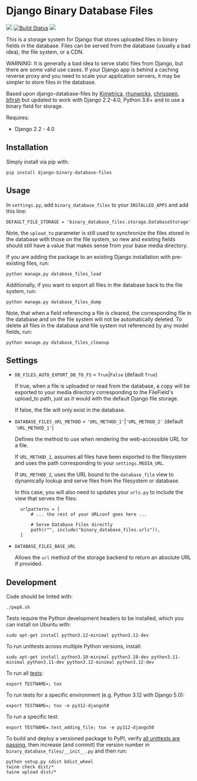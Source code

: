 Django Binary Database Files
============================

[![](https://img.shields.io/pypi/v/django-binary-database-files.svg)](https://pypi.python.org/pypi/django-binary-database-files) [![Build Status](https://img.shields.io/travis/kimetrica/django-binary-database-files.svg?branch=master)](https://travis-ci.org/kimetrica/django-binary-database-files/) [![](https://pyup.io/repos/github/kimetrica/django-binary-database-files/shield.svg)](https://pyup.io/repos/github/kimetrica/django-binary-database-files)

This is a storage system for Django that stores uploaded
files in binary fields in the database. Files can be served from the database
(usually a bad idea), the file system, or a CDN.

WARNING: It is generally a bad idea to serve static files from Django,
but there are some valid use cases. If your Django app is behind a caching
reverse proxy and you need to scale your application servers, it may be
simpler to store files in the database.

Based upon django-database-files by [Kimetrica](https://github.com/kimetrica/django-database-files), [rhunwicks](https://github.com/rhunwicks/django-database-files), [chrisspen](https://github.com/chrisspen/django-database-files-3000), [bfirsh](https://github.com/bfirsh/django-database-files) but updated to work with Django 2.2-4.0, Python 3.6+ and to use a binary field for storage.

Requires:

  * Django 2.2 - 4.0

Installation
------------

Simply install via pip with:

    pip install django-binary-database-files

Usage
-----

In `settings.py`, add `binary_database_files` to your `INSTALLED_APPS` and add
this line:

    DEFAULT_FILE_STORAGE = 'binary_database_files.storage.DatabaseStorage'

Note, the `upload_to` parameter is still used to synchronize the files stored
in the database with those on the file system, so new and existing fields
should still have a value that makes sense from your base media directory.

If you are adding the package to an existing Django installation with pre-existing
files, run:

    python manage.py database_files_load

Additionally, if you want to export all files in the database back to the file
system, run:

    python manage.py database_files_dump

Note, that when a field referencing a file is cleared, the corresponding file
in the database and on the file system will not be automatically deleted.
To delete all files in the database and file system not referenced by any model
fields, run:

    python manage.py database_files_cleanup

Settings
-------

* `DB_FILES_AUTO_EXPORT_DB_TO_FS` = `True`|`False` (default `True`)

    If true, when a file is uploaded or read from the database, a copy will be
    exported to your media directory corresponding to the FileField's upload_to
    path, just as it would with the default Django file storage.

    If false, the file will only exist in the database.

* `DATABASE_FILES_URL_METHOD` = `'URL_METHOD_1'`|`'URL_METHOD_2'` (default `'URL_METHOD_1'`)

    Defines the method to use when rendering the web-accessible URL for a file.

    If `URL_METHOD_1`, assumes all files have been exported to the filesystem and
    uses the path corresponding to your `settings.MEDIA_URL`.

    If `URL_METHOD_2`, uses the URL bound to the `database_file` view
    to dynamically lookup and serve files from the filesystem or database.

    In this case, you will also need to updates your `urls.py` to include the view
    that serves the files:

        urlpatterns = [
            # ... the rest of your URLconf goes here ...

            # Serve Database Files directly
            path(r"", include("binary_database_files.urls")),
        ]

* `DATABASE_FILES_BASE_URL`

    Allows the `url` method of the storage backend to return an absolute URL if provided.


Development
-----------

Code should be linted with:

    ./pep8.sh

Tests require the Python development headers to be installed, which you can install on Ubuntu with:

    sudo apt-get install python3.12-minimal python3.12-dev

To run unittests across multiple Python versions, install:

    sudo apt-get install python3.10-minimal python3.10-dev python3.11-minimal python3.11-dev python3.12-minimal python3.12-dev

To run all [tests](http://tox.readthedocs.org/en/latest/):

    export TESTNAME=; tox

To run tests for a specific environment (e.g. Python 3.12 with Django 5.0):

    export TESTNAME=; tox -e py312-django50

To run a specific test:

    export TESTNAME=.test_adding_file; tox -e py312-django50

To build and deploy a versioned package to PyPI, verify [all unittests are passing](https://travis-ci.com/kimetrica/django-binary-database-files/), then increase (and commit) the version number in `binary_database_files/__init__.py` and then run:

    python setup.py sdist bdist_wheel
    twine check dist/*
    twine upload dist/*
    
